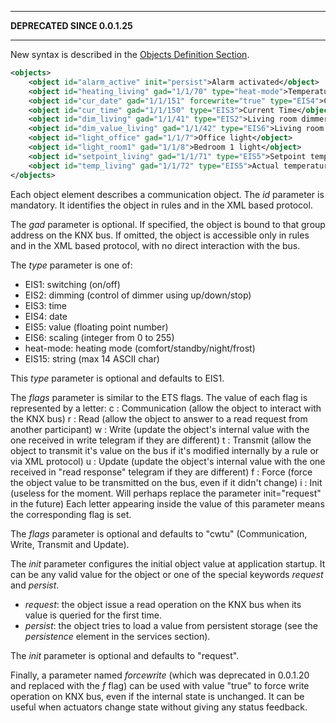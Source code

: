 ***
**DEPRECATED SINCE 0.0.1.25**
***

New syntax is described in the [Objects Definition Section](Objects).
```xml
<objects>
	<object id="alarm_active" init="persist">Alarm activated</object>
	<object id="heating_living" gad="1/1/70" type="heat-mode">Temperature controller mode for living room</object>
	<object id="cur_date" gad="1/1/151" forcewrite="true" type="EIS4">Current Date</object>
	<object id="cur_time" gad="1/1/150" type="EIS3">Current Time</object>
	<object id="dim_living" gad="1/1/41" type="EIS2">Living room dimmer</object>
	<object id="dim_value_living" gad="1/1/42" type="EIS6">Living room dimmer value</object>
	<object id="light_office" gad="1/1/7">Office light</object>
	<object id="light_room1" gad="1/1/8">Bedroom 1 light</object>
	<object id="setpoint_living" gad="1/1/71" type="EIS5">Setpoint temperature of living room</object>
	<object id="temp_living" gad="1/1/72" type="EIS5">Actual temperature of living room</object>
</objects>
```

Each object element describes a communication object.
The *id* parameter is mandatory. It identifies the object in rules and in the XML based protocol.

The *gad* parameter is optional. If specified, the object is bound to that group address on the KNX bus. If omitted, the object is accessible only in rules and in the XML based protocol, with no direct interaction with the bus.

The *type* parameter is one of:
- EIS1: switching (on/off)
- EIS2: dimming (control of dimmer using up/down/stop)
- EIS3: time
- EIS4: date
- EIS5: value (floating point number)
- EIS6: scaling (integer from 0 to 255)
- heat-mode: heating mode (comfort/standby/night/frost)
- EIS15: string (max 14 ASCII char)

This *type* parameter is optional and defaults to EIS1.

The *flags* parameter is similar to the ETS flags. The value of each flag is represented by a letter:
c : Communication (allow the object to interact with the KNX bus)
r : Read (allow the object to answer to a read request from another participant)
w : Write (update the object's internal value with the one received in write telegram if they are different)
t : Transmit (allow the object to transmit it's value on the bus if it's modified internally by a rule or via XML protocol)
u : Update (update the object's internal value with the one received in "read response" telegram if they are different)
f : Force (force the object value to be transmitted on the bus, even if it didn't change)
i : Init (useless for the moment. Will perhaps replace the parameter init="request" in the future)
Each letter appearing inside the value of this parameter means the corresponding flag is set.

The *flags* parameter is optional and defaults to "cwtu" (Communication, Write, Transmit and Update).

The *init* parameter configures the initial object value at application startup. It can be any valid value for the object or one of the special keywords *request* and *persist*.
- *request*: the object issue a read operation on the KNX bus when its value is queried for the first time.
- *persist*: the object tries to load a value from persistent storage (see the *persistence* element in the services section).

The *init* parameter is optional and defaults to "request".

Finally, a parameter named *forcewrite* (which was deprecated in 0.0.1.20 and replaced with the *f* flag) can be used with value "true" to force write operation on KNX bus, even if the internal state is unchanged. It can be useful when actuators change state without giving any status feedback.